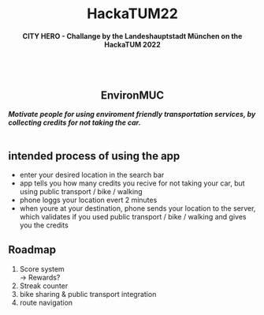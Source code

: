 <h1 align=center>HackaTUM22</h1>

<h4 align=center>CITY HERO - Challange by the Landeshauptstadt München on the HackaTUM 2022</h4>
<br>
<br>

<h2 align=center>EnvironMUC</h2>

**_Motivate people for using enviroment friendly transportation services, by collecting credits for not taking the car._** \
<br>

## intended process of using the app

- enter your desired location in the search bar
- app tells you how many credits you recive for not taking your car, but using public transport / bike / walking
- phone loggs your location evert 2 minutes
- when youre at your destination, phone sends your location to the server, which validates if you used public transport / bike / walking and gives you the credits

## Roadmap

1. Score system \
   -> Rewards?
1. Streak counter
1. bike sharing & public transport integration
1. route navigation
